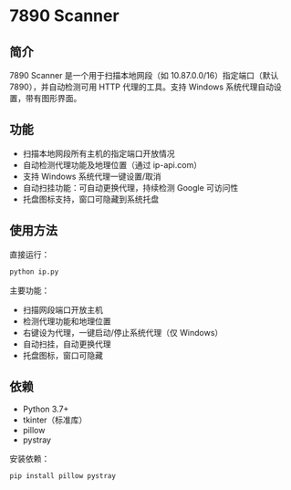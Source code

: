 # 7890 Scanner

## 简介

7890 Scanner 是一个用于扫描本地网段（如 10.87.0.0/16）指定端口（默认 7890），并自动检测可用 HTTP 代理的工具。支持 Windows 系统代理自动设置，带有图形界面。

## 功能
- 扫描本地网段所有主机的指定端口开放情况
- 自动检测代理功能及地理位置（通过 ip-api.com）
- 支持 Windows 系统代理一键设置/取消
- 自动扫挂功能：可自动更换代理，持续检测 Google 可访问性
- 托盘图标支持，窗口可隐藏到系统托盘

## 使用方法

直接运行：
```bash
python ip.py
```
主要功能：
- 扫描网段端口开放主机
- 检测代理功能和地理位置
- 右键设为代理，一键启动/停止系统代理（仅 Windows）
- 自动扫挂，自动更换代理
- 托盘图标，窗口可隐藏

## 依赖
- Python 3.7+
- tkinter（标准库）
- pillow
- pystray

安装依赖：
```bash
pip install pillow pystray
```

